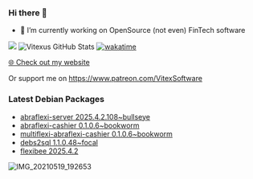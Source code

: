 ### Hi there 👋

- 🔭 I’m currently working on OpenSource  (not even) FinTech software

![](https://komarev.com/ghpvc/?username=Vitexus)
![Vitexus GitHub Stats](https://github-readme-stats.vercel.app/api?username=Vitexus&show_icons=true)
[![wakatime](https://wakatime.com/badge/user/5abba9ca-813e-43ac-9b5f-b1cfdf3dc1c7.svg)](https://wakatime.com/@5abba9ca-813e-43ac-9b5f-b1cfdf3dc1c7)

<p><a href="https://vitexsoftware.cz">🌐 Check out my website</a></p>

Or support me on https://www.patreon.com/VitexSoftware

### Latest Debian Packages
<!-- DEBIAN-PACKAGES-LIST:START -->
- [abraflexi-server 2025.4.2.108~bullseye](https://repo.vitexsoftware.com/package.php?package=abraflexi-server)
- [abraflexi-cashier 0.1.0.6~bookworm](https://repo.vitexsoftware.com/package.php?package=abraflexi-cashier)
- [multiflexi-abraflexi-cashier 0.1.0.6~bookworm](https://repo.vitexsoftware.com/package.php?package=multiflexi-abraflexi-cashier)
- [debs2sql 1.1.0.48~focal](https://repo.vitexsoftware.com/package.php?package=debs2sql)
- [flexibee 2025.4.2](https://repo.vitexsoftware.com/package.php?package=flexibee)
<!-- DEBIAN-PACKAGES-LIST:END -->

![IMG_20210519_192653](https://user-images.githubusercontent.com/2621130/120022731-1bd48900-bfed-11eb-90f9-4f88f560b8b7.jpg)

<!--
**Vitexus/Vitexus** is a ✨ _special_ ✨ repository because its `README.md` (this file) appears on your GitHub profile.

Here are some ideas to get you started:

- 🌱 I’m currently learning ...
- 👯 I’m looking to collaborate on ...
- 🤔 I’m looking for help with ...
- 💬 Ask me about ...
- 📫 How to reach me: ...
- 😄 Pronouns: ...
- ⚡ Fun fact: ...
-->


